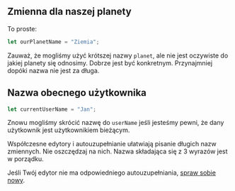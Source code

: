 ## Zmienna dla naszej planety

To proste:

```js
let ourPlanetName = "Ziemia";
```

Zauważ, że mogliśmy użyć krótszej nazwy `planet`, ale nie jest oczywiste do jakiej planety się odnosimy. Dobrze jest być konkretnym. Przynajmniej dopóki nazwa nie jest za długa.

## Nazwa obecnego użytkownika

```js
let currentUserName = "Jan";
```

Znowu mogliśmy skrócić nazwę do `userName` jeśli jesteśmy pewni, że dany użytkownik jest użytkownikiem bieżącym.

Współczesne edytory i autouzupełnianie ułatwiają pisanie długich nazw zmiennych. Nie oszczędzaj na nich. Nazwa składająca się z 3 wyrazów jest w porządku.

Jeśli Twój edytor nie ma odpowiedniego autouzupełniania, [spraw sobie nowy](/code-editors).
